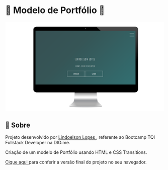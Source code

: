 # 🚀 Modelo de Portfólio 📁

<img src = "img/telaPortfolio.png">

## 📃 Sobre

Projeto desenvolvido por <a href="https://github.com/lindoelsonLopes"> Lindoelson Lopes </a> , referente ao Bootcamp TQI Fullstack Developer na DIO.me.

Criação de um modelo de Portfólio usando HTML e CSS Transitions.

<a href="https://lindoelsonlopes.github.io/ProjetoDioPortf-fio/"> Cique aqui </a> para conferir a versão final do projeto no seu navegador.
